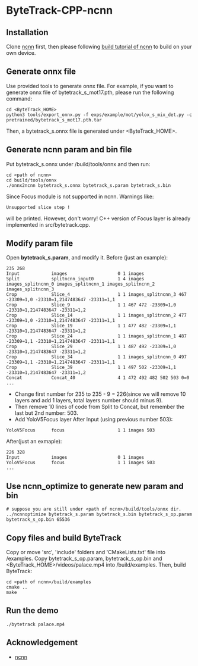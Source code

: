 # ByteTrack-CPP-ncnn

## Installation

Clone [ncnn](https://github.com/Tencent/ncnn) first, then please following [build tutorial of ncnn](https://github.com/Tencent/ncnn/wiki/how-to-build) to build on your own device.

## Generate onnx file
Use provided tools to generate onnx file.
For example, if you want to generate onnx file of bytetrack_s_mot17.pth, please run the following command:
```shell
cd <ByteTrack_HOME>
python3 tools/export_onnx.py -f exps/example/mot/yolox_s_mix_det.py -c pretrained/bytetrack_s_mot17.pth.tar
```
Then, a bytetrack_s.onnx file is generated under <ByteTrack_HOME>.

## Generate ncnn param and bin file
Put bytetrack_s.onnx under <path of ncnn>/build/tools/onnx and then run: 

```shell
cd <path of ncnn>
cd build/tools/onnx
./onnx2ncnn bytetrack_s.onnx bytetrack_s.param bytetrack_s.bin
```

Since Focus module is not supported in ncnn. Warnings like:
```shell
Unsupported slice step ! 
```
will be printed. However, don't  worry!  C++ version of Focus layer is already implemented in src/bytetrack.cpp.
  
## Modify param file
Open **bytetrack_s.param**, and modify it.
Before (just an example):
```
235 268
Input            images                   0 1 images
Split            splitncnn_input0         1 4 images images_splitncnn_0 images_splitncnn_1 images_splitncnn_2 images_splitncnn_3
Crop             Slice_4                  1 1 images_splitncnn_3 467 -23309=1,0 -23310=1,2147483647 -23311=1,1
Crop             Slice_9                  1 1 467 472 -23309=1,0 -23310=1,2147483647 -23311=1,2
Crop             Slice_14                 1 1 images_splitncnn_2 477 -23309=1,0 -23310=1,2147483647 -23311=1,1
Crop             Slice_19                 1 1 477 482 -23309=1,1 -23310=1,2147483647 -23311=1,2
Crop             Slice_24                 1 1 images_splitncnn_1 487 -23309=1,1 -23310=1,2147483647 -23311=1,1
Crop             Slice_29                 1 1 487 492 -23309=1,0 -23310=1,2147483647 -23311=1,2
Crop             Slice_34                 1 1 images_splitncnn_0 497 -23309=1,1 -23310=1,2147483647 -23311=1,1
Crop             Slice_39                 1 1 497 502 -23309=1,1 -23310=1,2147483647 -23311=1,2
Concat           Concat_40                4 1 472 492 482 502 503 0=0
...
```
* Change first number for 235 to 235 - 9 = 226(since we will remove 10 layers and add 1 layers, total layers number should minus 9). 
* Then remove 10 lines of code from Split to Concat, but remember the last but 2nd number: 503.
* Add YoloV5Focus layer After Input (using previous number 503):
```
YoloV5Focus      focus                    1 1 images 503
```
After(just an exmaple):
```
226 328
Input            images                   0 1 images
YoloV5Focus      focus                    1 1 images 503
...
```

## Use ncnn_optimize to generate new param and bin
```shell
# suppose you are still under <path of ncnn>/build/tools/onnx dir.
../ncnnoptimize bytetrack_s.param bytetrack_s.bin bytetrack_s_op.param bytetrack_s_op.bin 65536
```

## Copy files and build ByteTrack
Copy or move 'src', 'include' folders and 'CMakeLists.txt' file into <path of ncnn>/examples. Copy bytetrack_s_op.param, bytetrack_s_op.bin and <ByteTrack_HOME>/videos/palace.mp4 into <path of ncnn>/build/examples. Then, build ByteTrack:

```shell
cd <path of ncnn>/build/examples
cmake ..
make
```

## Run the demo
```shell
./bytetrack palace.mp4
```

## Acknowledgement

* [ncnn](https://github.com/Tencent/ncnn)
